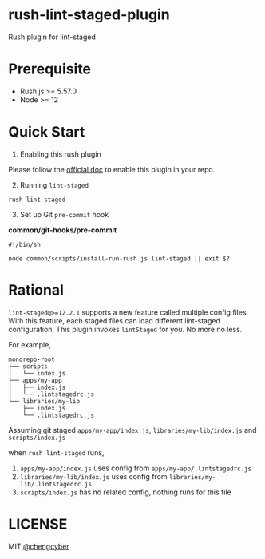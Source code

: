 # rush-lint-staged-plugin

Rush plugin for lint-staged

# Prerequisite

- Rush.js >= 5.57.0
- Node >= 12

# Quick Start

1. Enabling this rush plugin

Please follow the [official doc](https://rushjs.io/pages/maintainer/using_rush_plugins/) to enable this plugin in your repo.

2. Running `lint-staged`

```
rush lint-staged
```

3. Set up Git `pre-commit` hook

**common/git-hooks/pre-commit**

```
#!/bin/sh

node common/scripts/install-run-rush.js lint-staged || exit $?
```

# Rational

`lint-staged@>=12.2.1` supports a new feature called multiple config files. With this feature, each staged files can load different lint-staged configuration. This plugin invokes `lintStaged` for you. No more no less.

For example,

```
monorepo-root
├── scripts
|   └── index.js
├── apps/my-app
|   ├── index.js
|   └── .lintstagedrc.js
└── libraries/my-lib
    ├── index.js
    └── .lintstagedrc.js
```

Assuming git staged `apps/my-app/index.js`, `libraries/my-lib/index.js` and `scripts/index.js`

when `rush lint-staged` runs,

1. `apps/my-app/index.js` uses config from `apps/my-app/.lintstagedrc.js`
2. `libraries/my-lib/index.js` uses config from `libraries/my-lib/.lintstagedrc.js`
3. `scripts/index.js` has no related config, nothing runs for this file

# LICENSE

MIT [@chengcyber](https://github.com/chengcyber)

